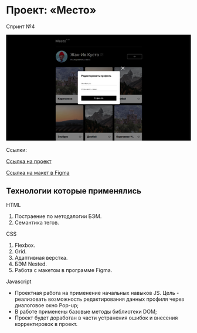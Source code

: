 <h1>Проект: «Место»</h1>

<p>Спринт №4</p>

<img src="https://github.com/NikitaPopovA/mesto/blob/main/images/main-avatar.png" alt="Место-аватар">

<p>Ссылки:</p>

<a href="https://nikitapopova.github.io/mesto/" target="_blank">Ссылка на проект</a>

<a href="https://www.figma.com/file/2cn9N9jSkmxD84oJik7xL7/JavaScript.-Sprint-4?node-id=0%3A1&t=iJ0Sl0goebIQUHDu-0" target="_blank">Ссылка на макет в Figma</a>

<h2>Технологии которые применялись</h2>

<p>HTML</p>
<ol>
  <li>Постраение по методалогии БЭМ.</li>
  <li>Семантика тегов.</li>
</ol>

<p>CSS</p>
<ol>
  <li>Flexbox.</li>
  <li>Grid.</li>
  <li>Адаптивная верстка.</li>
  <li>БЭМ Nested.</li>
  <li>Работа с макетом в программе Figma.</li>
</ol>

<p>Javascript</p>
<ul>
  <li>Проектная работа на применение начальных навыков JS. Цель - реализовать возможность редактирования данных профиля через диалоговое окно Pop-up;</li>
  <li>В работе применены базовые методы библиотеки DOM;</li>
  <li>Проект будет доработан в части устранения ошибок и внесения корректировок в проект.</li>
</ul>

